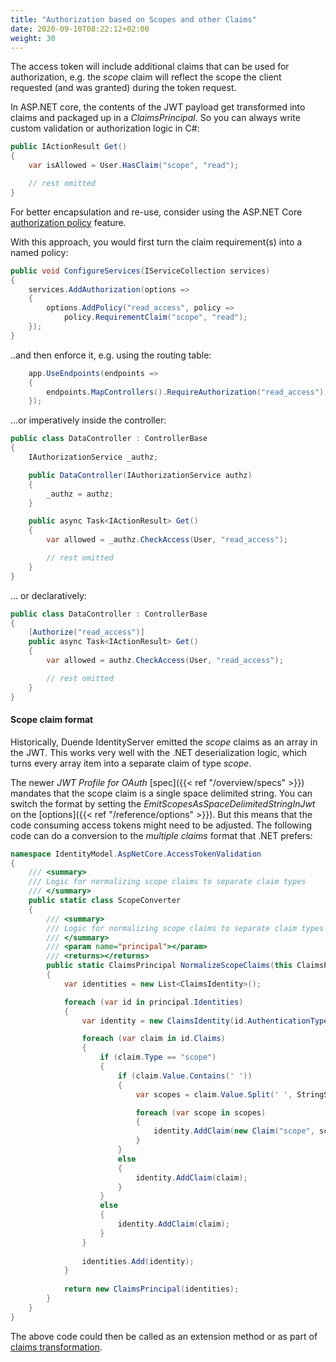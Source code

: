 ```yaml
---
title: "Authorization based on Scopes and other Claims"
date: 2020-09-10T08:22:12+02:00
weight: 30
---
```


The access token will include additional claims that can be used for authorization, e.g. the *scope* claim will reflect the scope the client requested (and was granted) during the token request.

In ASP.NET core, the contents of the JWT payload get transformed into claims and packaged up in a *ClaimsPrincipal*. So you can always write custom validation or authorization logic in C#:

```cs
public IActionResult Get()
{
    var isAllowed = User.HasClaim("scope", "read");

    // rest omitted
}
```

For better encapsulation and re-use, consider using the ASP.NET Core [authorization policy](https://docs.microsoft.com/en-us/aspnet/core/security/authorization/policies) feature.

With this approach, you would first turn the claim requirement(s) into a named policy:

```cs
public void ConfigureServices(IServiceCollection services)
{
    services.AddAuthorization(options =>
    {
        options.AddPolicy("read_access", policy =>
            policy.RequirementClaim("scope", "read");
    });
}
```

..and then enforce it, e.g. using the routing table:

```cs
    app.UseEndpoints(endpoints =>
    {
        endpoints.MapControllers().RequireAuthorization("read_access");
    });
```

...or imperatively inside the controller:

```cs
public class DataController : ControllerBase
{
    IAuthorizationService _authz;

    public DataController(IAuthorizationService authz)
    {
        _authz = authz;
    }

    public async Task<IActionResult> Get()
    {
        var allowed = _authz.CheckAccess(User, "read_access");

        // rest omitted
    }
}
```

... or declaratively:

```cs
public class DataController : ControllerBase
{
    [Authorize("read_access")]
    public async Task<IActionResult> Get()
    {
        var allowed = authz.CheckAccess(User, "read_access");

        // rest omitted
    }
}
```

#### Scope claim format
Historically, Duende IdentityServer emitted the *scope* claims as an array in the JWT. This works very well with the .NET deserialization logic, which turns every array item into a separate claim of type *scope*.

The newer *JWT Profile for OAuth* [spec]({{< ref "/overview/specs" >}}) mandates that the scope claim is a single space delimited string. You can switch the format by setting the *EmitScopesAsSpaceDelimitedStringInJwt* on the [options]({{< ref "/reference/options" >}}). But this means that the code consuming access tokens might need to be adjusted. The following code can do a conversion to the *multiple claims* format that .NET prefers:

```cs
namespace IdentityModel.AspNetCore.AccessTokenValidation
{
    /// <summary>
    /// Logic for normalizing scope claims to separate claim types
    /// </summary>
    public static class ScopeConverter
    {
        /// <summary>
        /// Logic for normalizing scope claims to separate claim types
        /// </summary>
        /// <param name="principal"></param>
        /// <returns></returns>
        public static ClaimsPrincipal NormalizeScopeClaims(this ClaimsPrincipal principal)
        {
            var identities = new List<ClaimsIdentity>();

            foreach (var id in principal.Identities)
            {
                var identity = new ClaimsIdentity(id.AuthenticationType, id.NameClaimType, id.RoleClaimType);

                foreach (var claim in id.Claims)
                {
                    if (claim.Type == "scope")
                    {
                        if (claim.Value.Contains(' '))
                        {
                            var scopes = claim.Value.Split(' ', StringSplitOptions.RemoveEmptyEntries);

                            foreach (var scope in scopes)
                            {
                                identity.AddClaim(new Claim("scope", scope, claim.ValueType, claim.Issuer));
                            }
                        }
                        else
                        {
                            identity.AddClaim(claim);
                        }
                    }
                    else
                    {
                        identity.AddClaim(claim);
                    }
                }
                
                identities.Add(identity);
            }
            
            return new ClaimsPrincipal(identities);
        }
    }
}
```

The above code could then be called as an extension method or as part of [claims transformation](https://docs.microsoft.com/en-us/dotnet/api/microsoft.aspnetcore.authentication.iclaimstransformation).